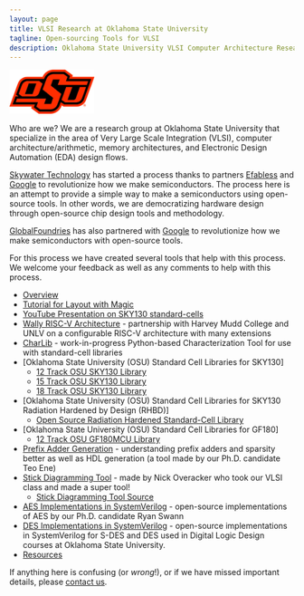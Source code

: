 ```yaml
---
layout: page
title: VLSI Research at Oklahoma State University
tagline: Open-sourcing Tools for VLSI
description: Oklahoma State University VLSI Computer Architecture Research
---
```


<img src="OSU Brand_Primary_021.jpg" width="150"/>

Who are we?  We are a research group at Oklahoma State University that
specialize in the area of Very Large Scale Integration (VLSI),
computer architecture/arithmetic, memory architectures, and Electronic
Design Automation (EDA) design flows.

[Skywater Technology](https://www.skywatertechnology.com) has started a process
thanks to partners [Efabless](http://www.efabless.com) and
[Google](http://www.google.com) to revolutionize how we make
semiconductors.  The process here is an attempt to provide a simple way to make a
semiconductors using open-source tools.  In other words, we are
democratizing hardware design
through open-source chip design tools and methodology.

[GlobalFoundries](https://opensource.googleblog.com/2022/08/GlobalFoundries-joins-Googles-open-source-silicon-initiative.html) has
also partnered with [Google](http://www.google.com)
to revolutionize how we make
semiconductors with open-source tools.  

For this process we have created several tools that help with this
process.  We welcome your feedback as well as any comments to help
with this process.

- [Overview](pages/overview.html)
- [Tutorial for Layout with Magic](https://docs.google.com/document/d/1hSLKsz9xcEJgAMmYYer5cDwvPqas9_JGRUAgEORx1Yw/edit?usp=sharing)
- [YouTube Presentation on SKY130 standard-cells](https://youtu.be/Svus4uQ_CAA)
- [Wally RISC-V Architecture](https://github.com/openhwgroup/cvw) - partnership with Harvey Mudd College and UNLV on a configurable RISC-V architecture with many extensions
- [CharLib](https://github.com/stineje/CharLib) - work-in-progress Python-based Characterization Tool for use with standard-cell libraries
- [Oklahoma State University (OSU) Standard Cell Libraries for SKY130]
  * [12 Track OSU SKY130 Library](https://foss-eda-tools.googlesource.com/skywater-pdk/libs/sky130_osu_sc_t12)
  * [15 Track OSU SKY130 Library](https://foss-eda-tools.googlesource.com/skywater-pdk/libs/sky130_osu_sc_t15)
  * [18 Track OSU SKY130 Library](https://foss-eda-tools.googlesource.com/skywater-pdk/libs/sky130_osu_sc_t18)
- [Oklahoma State University (OSU) Standard Cell Libraries for SKY130 Radiation Hardened by Design (RHBD)]
  * [Open Source Radiation Hardened Standard-Cell Library](https://github.com/stineje/sky130RHBDLib)
- [Oklahoma State University (OSU) Standard Cell Libraries for GF180]
  * [12 Track OSU GF180MCU Library](https://github.com/google/globalfoundries-pdk-libs-gf180mcu_osu_sc)  
- [Prefix Adder Generation](https://github.com/tdene/synth_opt_adders) - understanding prefix adders and sparsity better as well as HDL generation (a tool made by our Ph.D. candidate Teo Ene)
- [Stick Diagramming Tool](https://stixu.io/) - made by Nick Overacker who took our VLSI class and made a super tool!
  * [Stick Diagramming Tool Source](https://github.com/NickOveracker/StickDiagrammer)  
- [AES Implementations in SystemVerilog](https://github.com/Open-Source-Hardware-Initiative/AES) - open-source implementations of AES by our Ph.D. candidate Ryan Swann
- [DES Implementations in SystemVerilog](https://github.com/stineje/DES) - open-source implementations in SystemVerilog for S-DES and DES used in Digital Logic Design courses at Oklahoma State University.
- [Resources](pages/resources.html)

If anything here is confusing (or _wrong_!), or if we have missed
important details, please [contact us](mailto:james.stine@okstate.edu).




